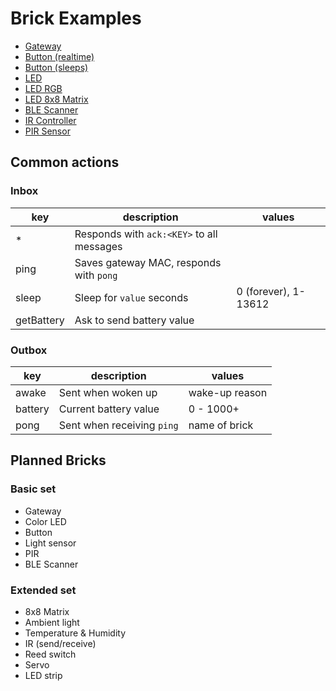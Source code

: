 # Brick Examples

- [Gateway](gateway)
- [Button (realtime)](button)
- [Button (sleeps)](button-sleep)
- [LED](led)
- [LED RGB](led-rgb)
- [LED 8x8 Matrix](led-matrix)
- [BLE Scanner](scanner)
- [IR Controller](ir)
- [PIR Sensor](pir)

## Common actions

### Inbox

| key        | description                               | values               |
|------------|-------------------------------------------|----------------------|
| *          | Responds with `ack:<KEY>` to all messages |                      |
| ping       | Saves gateway MAC, responds with `pong`   |                      |
| sleep      | Sleep for `value` seconds                 | 0 (forever), 1-13612 |
| getBattery | Ask to send battery value                 |                      |

### Outbox

| key     | description                | values         |
|---------|----------------------------|----------------|
| awake   | Sent when woken up         | wake-up reason |
| battery | Current battery value      | 0 - 1000+      |
| pong    | Sent when receiving `ping` | name of brick  |

## Planned Bricks

### Basic set

- Gateway
- Color LED
- Button
- Light sensor
- PIR
- BLE Scanner

### Extended set

- 8x8 Matrix
- Ambient light
- Temperature & Humidity
- IR (send/receive)
- Reed switch
- Servo
- LED strip

